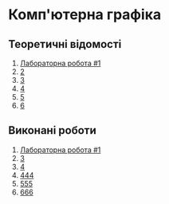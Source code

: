 # Комп'ютерна графіка

## Теоретичні відомості
1. [Лабораторна робота #1](info/lab-1.md)
2. [2]()
3. [3]()
4. [4]()
5. [5]()
6. [6]()

## Виконані роботи
1. [Лабораторна робота #1](sources/lab-1)
2. [3]()
3. [4]()
4. [444]()
5. [555]()
6. [666]()
